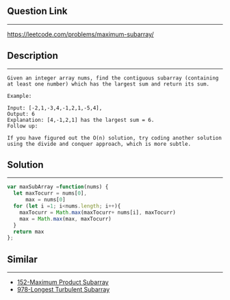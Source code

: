 ## Question  Link
---
https://leetcode.com/problems/maximum-subarray/

## Description

---
```
Given an integer array nums, find the contiguous subarray (containing at least one number) which has the largest sum and return its sum.

Example:

Input: [-2,1,-3,4,-1,2,1,-5,4],
Output: 6
Explanation: [4,-1,2,1] has the largest sum = 6.
Follow up:

If you have figured out the O(n) solution, try coding another solution using the divide and conquer approach, which is more subtle.
```

## Solution
---

```javascript
var maxSubArray =function(nums) {
  let maxTocurr = nums[0],
      max = nums[0]
  for (let i =1; i<nums.length; i++){
    maxTocurr = Math.max(maxTocurr+ nums[i], maxTocurr)
    max = Math.max(max, maxTocurr)  
  }
  return max
};
```
## Similar
---
 - [152-Maximum Product Subarray](https://leetcode.com/problems/maximum-product-subarray/)
 - [978-Longest Turbulent Subarray](https://leetcode.com/problems/longest-turbulent-subarray/)
